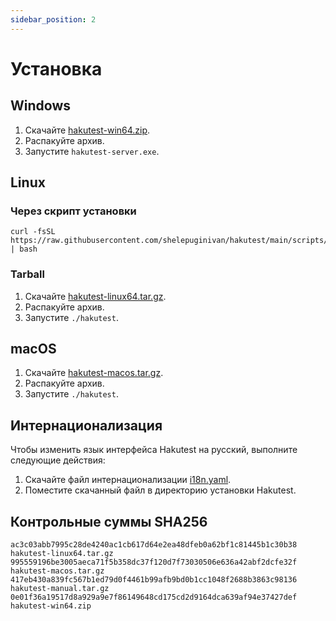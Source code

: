 ```yaml
---
sidebar_position: 2
---
```


# Установка

## Windows

1. Скачайте [hakutest-win64.zip](https://github.com/shelepuginivan/hakutest/releases/download/v0.1.1/hakutest-win64.zip).
2. Распакуйте архив.
3. Запустите `hakutest-server.exe`.

## Linux

### Через скрипт установки

```shell
curl -fsSL https://raw.githubusercontent.com/shelepuginivan/hakutest/main/scripts/install.sh | bash
```

### Tarball

1. Скачайте [hakutest-linux64.tar.gz](https://github.com/shelepuginivan/hakutest/releases/download/v0.1.1/hakutest-linux64.tar.gz).
2. Распакуйте архив.
3. Запустите `./hakutest`.

## macOS

1. Скачайте [hakutest-macos.tar.gz](https://github.com/shelepuginivan/hakutest/releases/download/v0.1.1/hakutest-macos.tar.gz).
2. Распакуйте архив.
3. Запустите `./hakutest`.

## Интернационализация

Чтобы изменить язык интерфейса Hakutest на русский, выполните следующие действия:

1. Скачайте файл интернационализации [i18n.yaml](pathname:///files/i18n/ru/i18n.yaml).
2. Поместите скачанный файл в директорию установки Hakutest.

## Контрольные суммы SHA256

```
ac3c03abb7995c28de4240ac1cb617d64e2ea48dfeb0a62bf1c81445b1c30b38  hakutest-linux64.tar.gz
995559196be3005aeca71f5b358dc37f120d7f73030506e636a42abf2dcfe32f  hakutest-macos.tar.gz
417eb430a839fc567b1ed79d0f4461b99afb9bd0b1cc1048f2688b3863c98136  hakutest-manual.tar.gz
0e01f36a19517d8a929a9e7f86149648cd175cd2d9164dca639af94e37427def  hakutest-win64.zip
```
